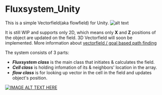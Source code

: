 # Fluxsystem_Unity

This is a simple Vectorfield(aka flowfield) for Unity.
![alt text](http://gilpark.com/wp-content/uploads/2016/06/fluxsystem0.png "Fluxsystem_Unity")

It is still WIP and supports only 2D, which means only **X** and **Z** positions of the object are updated on the field.
3D Vectorfield will soon be implemented.
More information about [vectorfield / goal based path finding](http://gamedevelopment.tutsplus.com/tutorials/understanding-goal-based-vector-field-pathfinding--gamedev-9007)

The system consists of 3 parts:
* ***Fluxsystem class*** is the main class that initiates & calculates the field.
* ***Cell class*** is holding infomation of its & neighbors' location in the array.
* ***flow class*** is for looking up vector in the cell in the field and updates object's position.

[![IMAGE ALT TEXT HERE](http://img.youtube.com/vi/7XekR9gT9Rk/0.jpg)](http://www.youtube.com/watch?v=7XekR9gT9Rk)

